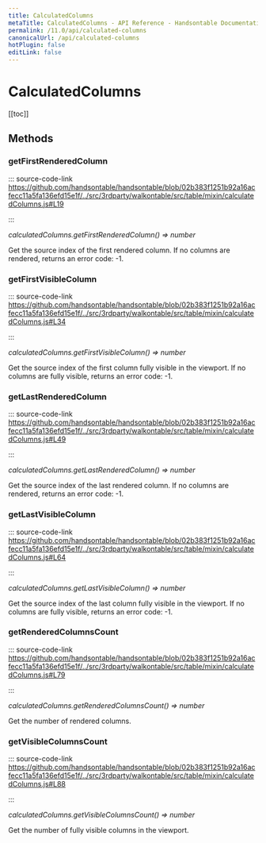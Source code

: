 ```yaml
---
title: CalculatedColumns
metaTitle: CalculatedColumns - API Reference - Handsontable Documentation
permalink: /11.0/api/calculated-columns
canonicalUrl: /api/calculated-columns
hotPlugin: false
editLink: false
---
```


# CalculatedColumns

[[toc]]
## Methods

### getFirstRenderedColumn
  
::: source-code-link https://github.com/handsontable/handsontable/blob/02b383f1251b92a16acfecc11a5fa136efd15e1f/../src/3rdparty/walkontable/src/table/mixin/calculatedColumns.js#L19

:::

_calculatedColumns.getFirstRenderedColumn() ⇒ number_

Get the source index of the first rendered column. If no columns are rendered, returns an error code: -1.



### getFirstVisibleColumn
  
::: source-code-link https://github.com/handsontable/handsontable/blob/02b383f1251b92a16acfecc11a5fa136efd15e1f/../src/3rdparty/walkontable/src/table/mixin/calculatedColumns.js#L34

:::

_calculatedColumns.getFirstVisibleColumn() ⇒ number_

Get the source index of the first column fully visible in the viewport. If no columns are fully visible, returns an error code: -1.



### getLastRenderedColumn
  
::: source-code-link https://github.com/handsontable/handsontable/blob/02b383f1251b92a16acfecc11a5fa136efd15e1f/../src/3rdparty/walkontable/src/table/mixin/calculatedColumns.js#L49

:::

_calculatedColumns.getLastRenderedColumn() ⇒ number_

Get the source index of the last rendered column. If no columns are rendered, returns an error code: -1.



### getLastVisibleColumn
  
::: source-code-link https://github.com/handsontable/handsontable/blob/02b383f1251b92a16acfecc11a5fa136efd15e1f/../src/3rdparty/walkontable/src/table/mixin/calculatedColumns.js#L64

:::

_calculatedColumns.getLastVisibleColumn() ⇒ number_

Get the source index of the last column fully visible in the viewport. If no columns are fully visible, returns an error code: -1.



### getRenderedColumnsCount
  
::: source-code-link https://github.com/handsontable/handsontable/blob/02b383f1251b92a16acfecc11a5fa136efd15e1f/../src/3rdparty/walkontable/src/table/mixin/calculatedColumns.js#L79

:::

_calculatedColumns.getRenderedColumnsCount() ⇒ number_

Get the number of rendered columns.



### getVisibleColumnsCount
  
::: source-code-link https://github.com/handsontable/handsontable/blob/02b383f1251b92a16acfecc11a5fa136efd15e1f/../src/3rdparty/walkontable/src/table/mixin/calculatedColumns.js#L88

:::

_calculatedColumns.getVisibleColumnsCount() ⇒ number_

Get the number of fully visible columns in the viewport.


